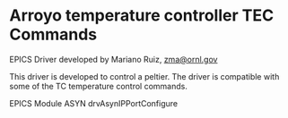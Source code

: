 # Arroyo temperature controller TEC Commands
EPICS Driver developed by Mariano Ruiz, zma@ornl.gov

This driver is developed to control a peltier. 
The driver is compatible with some of the TC temperature control commands. 


EPICS Module ASYN drvAsynIPPortConfigure
